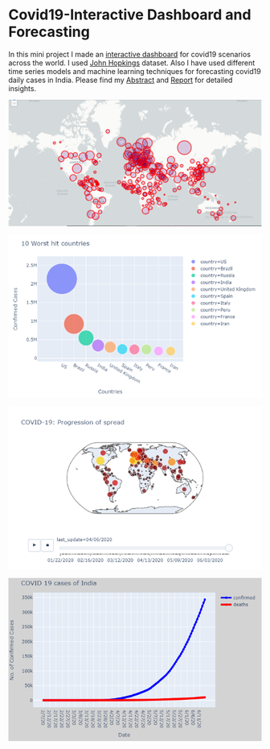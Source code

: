 # Covid19-Interactive Dashboard and Forecasting
In this mini project I made an [interactive dashboard](https://github.com/deepacefic/Covid19/blob/master/covid_19_Interactive_dashboard.ipynb) for covid19 scenarios across the world. I used [John Hopkings](https://github.com/CSSEGISandData/COVID-19/tree/master/csse_covid_19_data) dataset. Also I have used different time series models and machine learning techniques for forecasting covid19 daily cases in India. Please find my [Abstract](https://github.com/deepacefic/Covid19/blob/master/Abstract.pdf) and [Report](https://github.com/deepacefic/Covid19/blob/master/Report.pdf) for detailed insights.


![loca](world_map.PNG)

![lo](bubble_plot.png)

![location](progression_of_spread.png)

![India](india.png)
